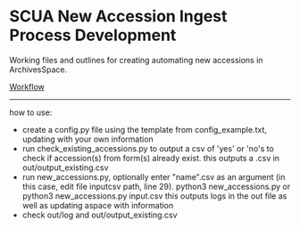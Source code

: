 # SCUA New Accession Ingest Process Development

Working files and outlines for creating automating new accessions in ArchivesSpace.

[Workflow](https://uoregon.sharepoint.com/:u:/s/O365_SCUAprocessing/ES8hGWg_DoJEkE4B2ViETJ4B7sYGi2O9DMJI8LQb5HFwIQ?e=uI8MBR)

-------------------------------------------------------
how to use:

- create a config.py file using the template from config_example.txt, 
  updating with your own information 
- run check_existing_accessions.py to output a csv of 'yes' or 'no's to 
  check if accession(s) from form(s) already exist. this outputs a .csv in out/output_existing.csv
- run new_accessions.py, optionally enter "name".csv as an argument
  (in this case, edit file inputcsv path, line 29).
  python3 new_accessions.py 
  or
  python3 new_accessions.py input.csv 
  this outputs logs in the out file as well as updating aspace with information
- check out/log and out/output_existing.csv 